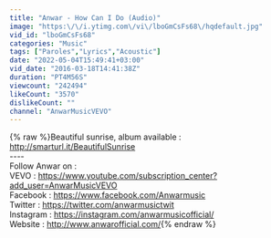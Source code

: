 ```yaml
---
title: "Anwar - How Can I Do (Audio)"
image: "https:\/\/i.ytimg.com\/vi\/lboGmCsFs68\/hqdefault.jpg"
vid_id: "lboGmCsFs68"
categories: "Music"
tags: ["Paroles","Lyrics","Acoustic"]
date: "2022-05-04T15:49:41+03:00"
vid_date: "2016-03-18T14:41:38Z"
duration: "PT4M56S"
viewcount: "242494"
likeCount: "3570"
dislikeCount: ""
channel: "AnwarMusicVEVO"
---
```

{% raw %}Beautiful sunrise, album available : <a rel="nofollow" target="blank" href="http://smarturl.it/BeautifulSunrise">http://smarturl.it/BeautifulSunrise</a><br />----<br />Follow Anwar on :<br />VEVO : <a rel="nofollow" target="blank" href="https://www.youtube.com/subscription_center?add_user=AnwarMusicVEVO">https://www.youtube.com/subscription_center?add_user=AnwarMusicVEVO</a><br />Facebook : <a rel="nofollow" target="blank" href="https://www.facebook.com/Anwarmusic">https://www.facebook.com/Anwarmusic</a><br />Twitter : <a rel="nofollow" target="blank" href="https://twitter.com/anwarmusictwit">https://twitter.com/anwarmusictwit</a><br />Instagram : <a rel="nofollow" target="blank" href="https://instagram.com/anwarmusicofficial/">https://instagram.com/anwarmusicofficial/</a><br />Website : <a rel="nofollow" target="blank" href="http://www.anwarofficial.com/">http://www.anwarofficial.com/</a>{% endraw %}
